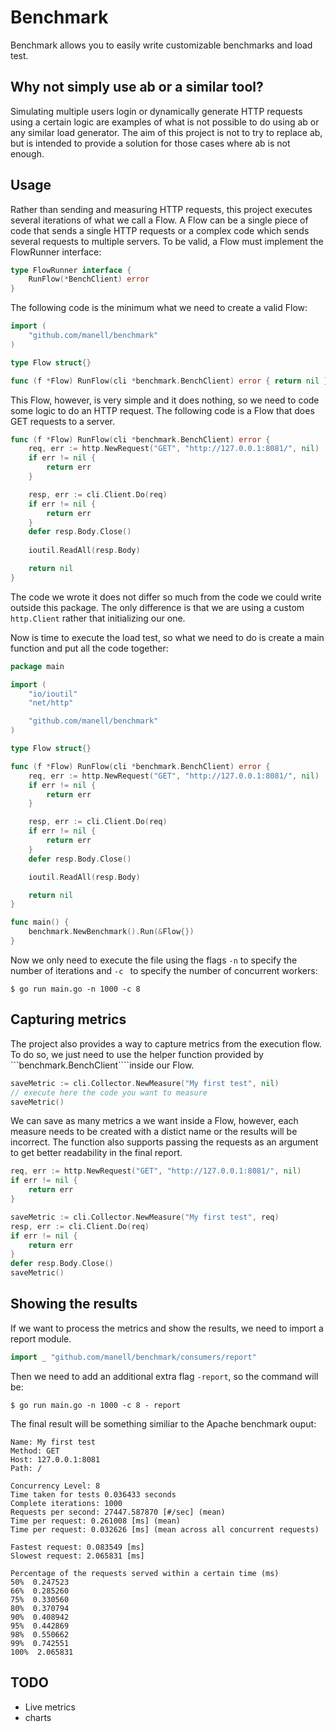 # Benchmark 
Benchmark allows you to easily write customizable benchmarks and load test.

## Why not simply use ab or a similar tool?
 Simulating multiple users login or dynamically generate HTTP requests using a certain logic are examples of what is not possible 
to do using ab or any similar load generator. The aim of this project is not to try to replace ab, but is intended to provide a solution for those cases where ab is not 
enough.

## Usage
Rather than sending and measuring HTTP requests, this project executes several iterations of what we call a Flow. A Flow can be a single
piece of code that sends a single HTTP requests or a complex code which sends several requests to multiple servers. To be valid, a Flow
must implement the FlowRunner interface:
```go
type FlowRunner interface {
	RunFlow(*BenchClient) error
}
```

The following code is the minimum what we need to create a valid Flow:
```go
import (
	"github.com/manell/benchmark"
)

type Flow struct{}

func (f *Flow) RunFlow(cli *benchmark.BenchClient) error { return nil }
```
This Flow, however, is very simple and it does nothing, so we need to code some logic to do an HTTP request. 
The following code is a Flow that does GET requests to a server.

```go
func (f *Flow) RunFlow(cli *benchmark.BenchClient) error {
	req, err := http.NewRequest("GET", "http://127.0.0.1:8081/", nil)
	if err != nil {
		return err
	}

	resp, err := cli.Client.Do(req)
	if err != nil {
		return err
	}
	defer resp.Body.Close()
	
	ioutil.ReadAll(resp.Body)

	return nil
}
```

The code we wrote it does not differ so much from the code we could write outside this package. The only difference is that 
we are using a custom ``` http.Client``` rather that initializing our one.

Now is time to execute the load test, so what we need to do is create a main function and put all the code together:
```go
package main

import (
	"io/ioutil"
	"net/http"

	"github.com/manell/benchmark"
)

type Flow struct{}

func (f *Flow) RunFlow(cli *benchmark.BenchClient) error {
	req, err := http.NewRequest("GET", "http://127.0.0.1:8081/", nil)
	if err != nil {
		return err
	}

	resp, err := cli.Client.Do(req)
	if err != nil {
		return err
	}
	defer resp.Body.Close()

	ioutil.ReadAll(resp.Body)

	return nil
}

func main() {
	benchmark.NewBenchmark().Run(&Flow{})
}

```

Now we only need to execute the file using the flags ```-n``` to specify the number of iterations and
```-c ``` to specify the number of concurrent workers:

```$ go run main.go -n 1000 -c 8```

## Capturing metrics

The project also provides a way to capture metrics from the execution flow. To do so, we just need to use the  helper function provided by ```benchmark.BenchClient````inside our Flow.

```go
saveMetric := cli.Collector.NewMeasure("My first test", nil)
// execute here the code you want to measure
saveMetric()
```

We can save as many metrics a we want inside a Flow, however, each measure needs to be created with a distict name or the results will be incorrect.
The function also supports passing the requests as an argument to get better readability in the final report.

```go
req, err := http.NewRequest("GET", "http://127.0.0.1:8081/", nil)
if err != nil {
	return err
}

saveMetric := cli.Collector.NewMeasure("My first test", req)
resp, err := cli.Client.Do(req)
if err != nil {
	return err
}
defer resp.Body.Close()
saveMetric()
```
## Showing the results

If we want to process the metrics and show the results, we need to import a report module. 
```go
import _ "github.com/manell/benchmark/consumers/report"
```
Then we need to add an additional extra flag ```-report```, so the command will be:

```$ go run main.go -n 1000 -c 8 - report```

The final result will be something similiar to the Apache benchmark ouput:
```
Name: My first test
Method: GET
Host: 127.0.0.1:8081
Path: /

Concurrency Level: 8
Time taken for tests 0.036433 seconds
Complete iterations: 1000
Requests per second: 27447.587870 [#/sec] (mean)
Time per request: 0.261008 [ms] (mean)
Time per request: 0.032626 [ms] (mean across all concurrent requests)

Fastest request: 0.083549 [ms]
Slowest request: 2.065831 [ms]

Percentage of the requests served within a certain time (ms)
50%  0.247523
66%  0.285260
75%  0.330560
80%  0.370794
90%  0.408942
95%  0.442869
98%  0.550662
99%  0.742551
100%  2.065831
```

## TODO
 * Live metrics
 * charts



